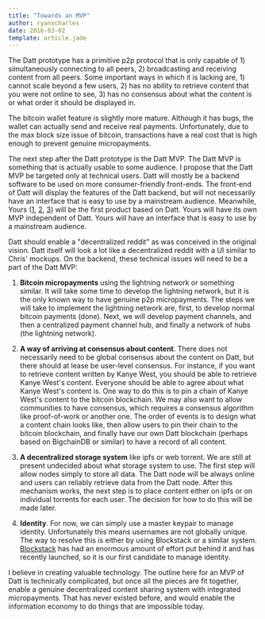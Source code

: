 ```yaml
---
title: "Towards an MVP"
author: ryanxcharles
date: 2016-03-02
template: article.jade
---
```

The Datt prototype has a primitive p2p protocol that is only capable of 1)
simultaneously connecting to all peers, 2) broadcasting and receiving content
from all peers. Some important ways in which it is lacking are, 1) cannot scale
beyond a few users, 2) has no ability to retrieve content that you were not
online to see, 3) has no consensus about what the content is or what order it
should be displayed in.

The bitcoin wallet feature is slightly more mature. Although it has bugs, the
wallet can actually send and receive real payments. Unfortunately, due to the
max block size issue of bitcoin, transactions have a real cost that is high
enough to prevent genuine micropayments.

The next step after the Datt prototype is the Datt MVP. The Datt MVP is
something that is actually usable to some audience. I propose that the Datt MVP
be targeted only at technical users. Datt will mostly be a backend software to
be used on more consumer-friendly front-ends. The front-end of Datt will
display the features of the Datt backend, but will not necessarily have an
interface that is easy to use by a mainstream audience. Meanwhile, Yours
([1](/articles/2016-02-26-yours/), [2](/articles/2016-02-26-making-it-yours/),
[3](/articles/2016-02-29-summary-of-hackathon/)) will be the first product
based on Datt. Yours will have its own MVP independent of Datt. Yours will have
an interface that is easy to use by a mainstream audience.

Datt should enable a "decentralized reddit" as was conceived in the original
vision. Datt itself will look a lot like a decentralized reddit with a UI
similar to Chris' mockups. On the backend, these technical issues will need to
be a part of the Datt MVP:

1) **Bitcoin micropayments** using the lightning network or something similar. It
will take some time to develop the lightning network, but it is the only known
way to have genuine p2p micropayments. The steps we will take to implement the
lightning network are, first, to develop normal bitcoin payments (done). Next,
we will develop payment channels, and then a centralized payment channel hub,
and finally a network of hubs (the lightning network).

2) **A way of arriving at consensus about content**. There does not necessarily
need to be global consensus about the content on Datt, but there should at
lease be user-level consensus. For instance, if you want to retrieve content
written by Kanye West, you should be able to retrieve Kanye West's content.
Everyone should be able to agree about what Kanye West's content is. One way to
do this is to pin a chain of Kanye West's content to the bitcoin blockchain. We
may also want to allow communities to have consensus, which requires a
consensus algorithm like proof-of-work or another one. The order of events is
to design what a content chain looks like, then allow users to pin their chain
to the bitcoin blockchain, and finally have our own Datt blockchain (perhaps
based on BigchainDB or similar) to have a record of all content.

3) **A decentralized storage system** like ipfs or web torrent. We are still at
present undecided about what storage system to use. The first step will allow
nodes simply to store all data. The Datt node will be always online and users
can reliably retrieve data from the Datt node. After this mechanism works, the
next step is to place content either on ipfs or on individual torrents for each
user. The decision for how to do this will be made later.

4) **Identity**. For now, we can simply use a master keypair to manage identity.
Unfortunately this means usernames are not globally unique.  The way to resolve
this is either by using Blockstack or a similar system.
[Blockstack](https://github.com/blockstack/blockstack) has had an enormous
amount of effort put behind it and has recently launched, so it is our first
candidate to manage identity.

I believe in creating valuable technology. The outline here for an MVP of Datt
is technically complicated, but once all the pieces are fit together, enable a
genuine decentralized content sharing system with integrated micropayments.
That has never existed before, and would enable the information economy to do
things that are impossible today.

